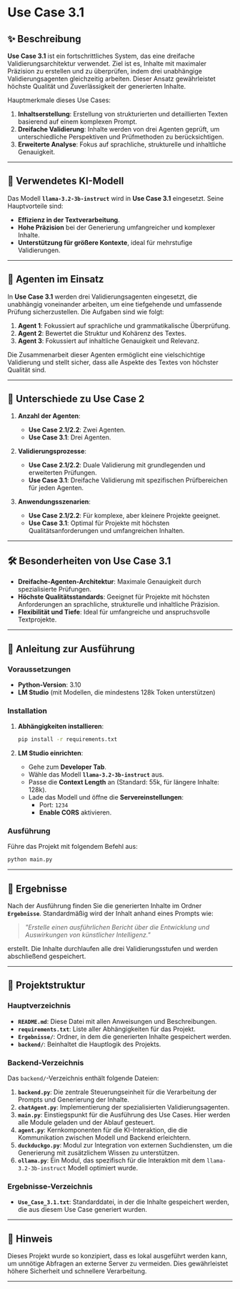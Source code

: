 # **Use Case 3.1**



## ✨ **Beschreibung**

**Use Case 3.1** ist ein fortschrittliches System, das eine dreifache Validierungsarchitektur verwendet. Ziel ist es, Inhalte mit maximaler Präzision zu erstellen und zu überprüfen, indem drei unabhängige Validierungsagenten gleichzeitig arbeiten. Dieser Ansatz gewährleistet höchste Qualität und Zuverlässigkeit der generierten Inhalte. 

Hauptmerkmale dieses Use Cases:

1. **Inhaltserstellung**: Erstellung von strukturierten und detaillierten Texten basierend auf einem komplexen Prompt.
2. **Dreifache Validierung**: Inhalte werden von drei Agenten geprüft, um unterschiedliche Perspektiven und Prüfmethoden zu berücksichtigen.
3. **Erweiterte Analyse**: Fokus auf sprachliche, strukturelle und inhaltliche Genauigkeit.

---

## 🧠 **Verwendetes KI-Modell**

Das Modell **`llama-3.2-3b-instruct`** wird in **Use Case 3.1** eingesetzt. Seine Hauptvorteile sind:

- **Effizienz in der Textverarbeitung**.
- **Hohe Präzision** bei der Generierung umfangreicher und komplexer Inhalte.
- **Unterstützung für größere Kontexte**, ideal für mehrstufige Validierungen.

---

## 🤖 **Agenten im Einsatz**

In **Use Case 3.1** werden drei Validierungsagenten eingesetzt, die unabhängig voneinander arbeiten, um eine tiefgehende und umfassende Prüfung sicherzustellen. Die Aufgaben sind wie folgt:

1. **Agent 1**: Fokussiert auf sprachliche und grammatikalische Überprüfung.
2. **Agent 2**: Bewertet die Struktur und Kohärenz des Textes.
3. **Agent 3**: Fokussiert auf inhaltliche Genauigkeit und Relevanz.

Die Zusammenarbeit dieser Agenten ermöglicht eine vielschichtige Validierung und stellt sicher, dass alle Aspekte des Textes von höchster Qualität sind.

---

## 🔄 **Unterschiede zu Use Case 2**

1. **Anzahl der Agenten**:
   - **Use Case 2.1/2.2**: Zwei Agenten.
   - **Use Case 3.1**: Drei Agenten.

2. **Validierungsprozesse**:
   - **Use Case 2.1/2.2**: Duale Validierung mit grundlegenden und erweiterten Prüfungen.
   - **Use Case 3.1**: Dreifache Validierung mit spezifischen Prüfbereichen für jeden Agenten.

3. **Anwendungsszenarien**:
   - **Use Case 2.1/2.2**: Für komplexe, aber kleinere Projekte geeignet.
   - **Use Case 3.1**: Optimal für Projekte mit höchsten Qualitätsanforderungen und umfangreichen Inhalten.

---

## 🛠 **Besonderheiten von Use Case 3.1**

- **Dreifache-Agenten-Architektur**: Maximale Genauigkeit durch spezialisierte Prüfungen.
- **Höchste Qualitätsstandards**: Geeignet für Projekte mit höchsten Anforderungen an sprachliche, strukturelle und inhaltliche Präzision.
- **Flexibilität und Tiefe**: Ideal für umfangreiche und anspruchsvolle Textprojekte.

---

## 🚀 **Anleitung zur Ausführung**

### **Voraussetzungen**

- **Python-Version**: 3.10
- **LM Studio** (mit Modellen, die mindestens 128k Token unterstützen)

### **Installation**

1. **Abhängigkeiten installieren**:

   ```bash
   pip install -r requirements.txt
   ```

2. **LM Studio einrichten**:
   - Gehe zum **Developer Tab**.
   - Wähle das Modell **`llama-3.2-3b-instruct`** aus.
   - Passe die **Context Length** an (Standard: 55k, für längere Inhalte: 128k).
   - Lade das Modell und öffne die **Servereinstellungen**:
     - Port: `1234`
     - **Enable CORS** aktivieren.

### **Ausführung**

Führe das Projekt mit folgendem Befehl aus:

```bash
python main.py
```

---

## 🌟 **Ergebnisse**

Nach der Ausführung finden Sie die generierten Inhalte im Ordner **`Ergebnisse`**. Standardmäßig wird der Inhalt anhand eines Prompts wie:

> *"Erstelle einen ausführlichen Bericht über die Entwicklung und Auswirkungen von künstlicher Intelligenz."*

erstellt. Die Inhalte durchlaufen alle drei Validierungsstufen und werden abschließend gespeichert.

---

## 📂 **Projektstruktur**

### **Hauptverzeichnis**

- **`README.md`**: Diese Datei mit allen Anweisungen und Beschreibungen.
- **`requirements.txt`**: Liste aller Abhängigkeiten für das Projekt.
- **`Ergebnisse/`**: Ordner, in dem die generierten Inhalte gespeichert werden.
- **`backend/`**: Beinhaltet die Hauptlogik des Projekts.

### **Backend-Verzeichnis**

Das `backend/`-Verzeichnis enthält folgende Dateien:

1. **`backend.py`**: Die zentrale Steuerungseinheit für die Verarbeitung der Prompts und Generierung der Inhalte.
2. **`chatAgent.py`**: Implementierung der spezialisierten Validierungsagenten.
3. **`main.py`**: Einstiegspunkt für die Ausführung des Use Cases. Hier werden alle Module geladen und der Ablauf gesteuert.
4. **`agent.py`**: Kernkomponenten für die KI-Interaktion, die die Kommunikation zwischen Modell und Backend erleichtern.
5. **`duckduckgo.py`**: Modul zur Integration von externen Suchdiensten, um die Generierung mit zusätzlichem Wissen zu unterstützen.
6. **`ollama.py`**: Ein Modul, das spezifisch für die Interaktion mit dem `llama-3.2-3b-instruct` Modell optimiert wurde.

### **Ergebnisse-Verzeichnis**

- **`Use_Case_3.1.txt`**: Standarddatei, in der die Inhalte gespeichert werden, die aus diesem Use Case generiert wurden.

---

## 📝 **Hinweis**

Dieses Projekt wurde so konzipiert, dass es lokal ausgeführt werden kann, um unnötige Abfragen an externe Server zu vermeiden. Dies gewährleistet höhere Sicherheit und schnellere Verarbeitung.

---
